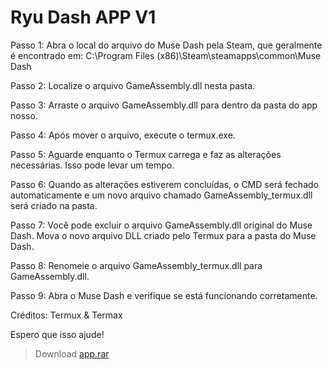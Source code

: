 # Ryu Dash APP V1

Passo 1: Abra o local do arquivo do Muse Dash pela Steam, que geralmente é encontrado em: C:\Program Files (x86)\Steam\steamapps\common\Muse Dash

Passo 2: Localize o arquivo GameAssembly.dll nesta pasta.

Passo 3: Arraste o arquivo GameAssembly.dll para dentro da pasta do app nosso.

Passo 4: Após mover o arquivo, execute o termux.exe.

Passo 5: Aguarde enquanto o Termux carrega e faz as alterações necessárias. Isso pode levar um tempo.

Passo 6: Quando as alterações estiverem concluídas, o CMD será fechado automaticamente e um novo arquivo chamado GameAssembly_termux.dll será criado na pasta.

Passo 7: Você pode excluir o arquivo GameAssembly.dll original do Muse Dash. Mova o novo arquivo DLL criado pelo Termux para a pasta do Muse Dash.

Passo 8: Renomeie o arquivo GameAssembly_termux.dll para GameAssembly.dll.

Passo 9: Abra o Muse Dash e verifique se está funcionando corretamente.

Créditos: Termux & Termax

Espero que isso ajude!

> Download [app.rar](https://github.com/Trmxv9/Ryu-Dash/releases/tag/V1)
